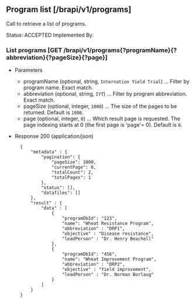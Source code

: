 ## Program list [/brapi/v1/programs]
Call to retrieve a list of programs.

Status: ACCEPTED
Implemented By:

### List programs [GET /brapi/v1/programs{?programName}{?abbreviation}{?pageSize}{?page}]

+ Parameters
    + programName (optional, string, `Internation Yield Trial`) ... Filter by program name. Exact match.
    + abbreviation (optional, string, `IYT`) ... Filter by program abbreviation. Exact match.
    + pageSize (optional, integer, `1000`) ... The size of the pages to be returned. Default is `1000`.
    + page (optional, integer, `0`) ... Which result page is requested. The page indexing starts at 0 (the first page is 'page'= 0). Default is `0`.

+ Response 200 (application/json)
        
        {
            "metadata" : {
                "pagination": {
                    "pageSize": 1000,
                    "currentPage": 0,
                    "totalCount": 2,
                    "totalPages": 1
                },
                "status": [],
                "datafiles": []
            },
            "result" : {
                "data" : [
                    {
                        "programDbId": "123",
                        "name": "Wheat Resistance Program",
                        "abbreviation" : "DRP1",
                        "objective" : "Disease resistance",
                        "leadPerson" : "Dr. Henry Beachell"
                    },
                    {
                        "programDbId": "456",
                        "name": "Wheat Improvement Program",
                        "abbreviation" : "DRP2",
                        "objective" : "Yield improvement",
                        "leadPerson" : "Dr. Norman Borlaug"
                    }
                ]
            }
        }
    
